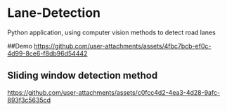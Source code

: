 # Lane-Detection
Python application, using computer vision methods to detect road lanes

##Demo
https://github.com/user-attachments/assets/4fbc7bcb-ef0c-4d99-8ce6-f8db96d54442

## Sliding window detection method

https://github.com/user-attachments/assets/c0fcc4d2-4ea3-4d28-9afc-893f3c5635cd

